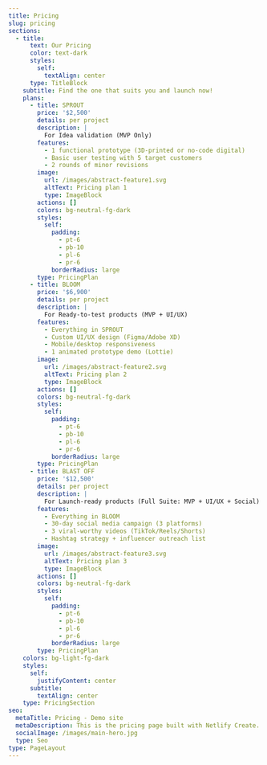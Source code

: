 ```yaml
---
title: Pricing
slug: pricing
sections:
  - title:
      text: Our Pricing
      color: text-dark
      styles:
        self:
          textAlign: center
      type: TitleBlock
    subtitle: Find the one that suits you and launch now!
    plans:
      - title: SPROUT
        price: '$2,500'
        details: per project
        description: |
          For Idea validation (MVP Only)
        features:
          - 1 functional prototype (3D-printed or no-code digital)
          - Basic user testing with 5 target customers
          - 2 rounds of minor revisions
        image:
          url: /images/abstract-feature1.svg
          altText: Pricing plan 1
          type: ImageBlock
        actions: []
        colors: bg-neutral-fg-dark
        styles:
          self:
            padding:
              - pt-6
              - pb-10
              - pl-6
              - pr-6
            borderRadius: large
        type: PricingPlan
      - title: BLOOM
        price: '$6,900'
        details: per project
        description: |
          For Ready-to-test products (MVP + UI/UX)
        features:
          - Everything in SPROUT
          - Custom UI/UX design (Figma/Adobe XD)
          - Mobile/desktop responsiveness
          - 1 animated prototype demo (Lottie)
        image:
          url: /images/abstract-feature2.svg
          altText: Pricing plan 2
          type: ImageBlock
        actions: []
        colors: bg-neutral-fg-dark
        styles:
          self:
            padding:
              - pt-6
              - pb-10
              - pl-6
              - pr-6
            borderRadius: large
        type: PricingPlan
      - title: BLAST OFF
        price: '$12,500'
        details: per project
        description: |
          For Launch-ready products (Full Suite: MVP + UI/UX + Social)
        features:
          - Everything in BLOOM
          - 30-day social media campaign (3 platforms)
          - 3 viral-worthy videos (TikTok/Reels/Shorts)
          - Hashtag strategy + influencer outreach list
        image:
          url: /images/abstract-feature3.svg
          altText: Pricing plan 3
          type: ImageBlock
        actions: []
        colors: bg-neutral-fg-dark
        styles:
          self:
            padding:
              - pt-6
              - pb-10
              - pl-6
              - pr-6
            borderRadius: large
        type: PricingPlan
    colors: bg-light-fg-dark
    styles:
      self:
        justifyContent: center
      subtitle:
        textAlign: center
    type: PricingSection
seo:
  metaTitle: Pricing - Demo site
  metaDescription: This is the pricing page built with Netlify Create.
  socialImage: /images/main-hero.jpg
  type: Seo
type: PageLayout
---
```

